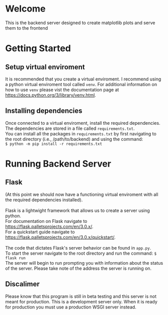 # Welcome
This is the backend server designed to create matplotlib plots and serve them to the frontend

# Getting Started

Setup virtual enviroment
---------------------------
It is recommended that you create a virtual enviroment. I recommend using a python virtual enviroment tool called `venv`.
For additional information on how to use `venv` please vist the documentation page at <https://docs.python.org/3/library/venv.html>.

Installing dependencies
---------------------------
Once connected to a virtual enviroment, install the required dependencies. The dependencies are stored in a file called `requirements.txt`. \
You can install all the packages in `requirements.txt` by first navigating to the root directory (i.e., /path/to/backend) and using the command: \
`$ python -m pip install -r requirements.txt `

# Running Backend Server

Flask
---------------------------
(At this point we should now have a functioning virtual enviroment with all the required dependencies installed). \
\
Flask is a lightwight framework that allows us to create a server using python. \
For documentation on Flask navigate to <https://flask.palletsprojects.com/en/3.0.x/>. \
For a quickstart guide navigate to <https://flask.palletsprojects.com/en/3.0.x/quickstart/>. \
\
The code that dictates Flask's server behavior can be found in `app.py`. \
To start the server navigate to the root directory and run the command: `$ flask run` \
The server will begin to run prompting you with information about the status of the server. Please take note of the address the server is running on. 

Discalimer 
---------------------------
Please know that this program is still in beta testing and this server is not meant for production. This is a development server only. 
When it is ready for production you must use a production WSGI server instead. 